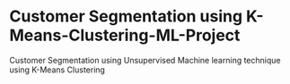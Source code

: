 # Customer Segmentation using K-Means-Clustering-ML-Project
Customer Segmentation using Unsupervised Machine learning technique using K-Means Clustering
